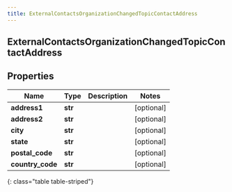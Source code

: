 ```yaml
---
title: ExternalContactsOrganizationChangedTopicContactAddress
---
```

## ExternalContactsOrganizationChangedTopicContactAddress

## Properties

|Name | Type | Description | Notes|
|------------ | ------------- | ------------- | -------------|
| **address1** | **str** |  | [optional] |
| **address2** | **str** |  | [optional] |
| **city** | **str** |  | [optional] |
| **state** | **str** |  | [optional] |
| **postal_code** | **str** |  | [optional] |
| **country_code** | **str** |  | [optional] |
{: class="table table-striped"}


